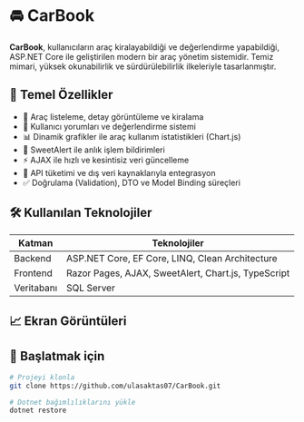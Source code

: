 # 🚘 CarBook

**CarBook**, kullanıcıların araç kiralayabildiği ve değerlendirme yapabildiği, ASP.NET Core ile geliştirilen modern bir araç yönetim sistemidir. Temiz mimari, yüksek okunabilirlik ve sürdürülebilirlik ilkeleriyle tasarlanmıştır.

## 🧩 Temel Özellikler

- 🚗 Araç listeleme, detay görüntüleme ve kiralama
- 📝 Kullanıcı yorumları ve değerlendirme sistemi
- 📊 Dinamik grafikler ile araç kullanım istatistikleri (Chart.js)
- 🔔 SweetAlert ile anlık işlem bildirimleri
- ⚡ AJAX ile hızlı ve kesintisiz veri güncelleme
- 🧮 API tüketimi ve dış veri kaynaklarıyla entegrasyon
- ✅ Doğrulama (Validation), DTO ve Model Binding süreçleri

## 🛠 Kullanılan Teknolojiler

| Katman        | Teknolojiler                                   |
|---------------|------------------------------------------------|
| Backend       | ASP.NET Core, EF Core, LINQ, Clean Architecture |
| Frontend      | Razor Pages, AJAX, SweetAlert, Chart.js, TypeScript |
| Veritabanı    | SQL Server                                     |


## 📈 Ekran Görüntüleri

## 🚀 Başlatmak için

```bash
# Projeyi klonla
git clone https://github.com/ulasaktas07/CarBook.git

# Dotnet bağımlılıklarını yükle
dotnet restore
